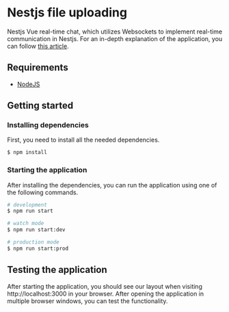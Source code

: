 # Nestjs file uploading

Nestjs Vue real-time chat, which utilizes Websockets to implement real-time communication in Nestjs. For an in-depth explanation of the application, you can follow [this article](https://gabrieltanner.org/blog/nestjs-realtime-chat).

## Requirements

- [NodeJS](https://nodejs.org/en/)

## Getting started

### Installing dependencies

First, you need to install all the needed dependencies.

```bash
$ npm install
```

### Starting the application

After installing the dependencies, you can run the application using one of the following commands.

```bash
# development
$ npm run start

# watch mode
$ npm run start:dev

# production mode
$ npm run start:prod
```

## Testing the application

After starting the application, you should see our layout when visiting http://localhost:3000 in your browser. After opening the application in multiple browser windows, you can test the functionality. 